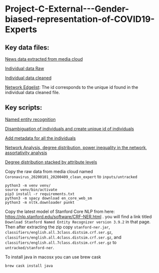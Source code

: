 # Project-C-External---Gender-biased-representation-of-COVID19-Experts

## Key data files:

[News data extracted from media cloud](https://drive.google.com/file/d/13eB3LRXU-6yhsvbozqIcGqiSmoBdTqqr/view?usp=sharing)

[Individual data Raw](https://github.com/COVID19-DVRN/Project-C-External---Gender-biased-representation-of-COVID19-Experts/blob/master/inputs/race_gender_expertise_hack_on_your_own_time%20-%20Task%20Sheet%201.csv)

[Individual data cleaned](https://github.com/COVID19-DVRN/Project-C-External---Gender-biased-representation-of-COVID19-Experts/blob/master/outputs/data/08_01_01_entity_race_gender_expertise_news_count.csv)


[Network Edgelist](https://github.com/COVID19-DVRN/Project-C-External---Gender-biased-representation-of-COVID19-Experts/blob/master/outputs/network/05_01_01_comention_network_with_metadata.edgelist): The id corresponds to the unique id found in the individual data cleaned file.

## Key scripts:
[Named entity recognition](https://github.com/COVID19-DVRN/Project-C-External---Gender-biased-representation-of-COVID19-Experts/blob/master/scripts/00_01_01_create_names_from_sentences.py)

[Disambiguation of individuals and create unique id of individuals](https://github.com/COVID19-DVRN/Project-C-External---Gender-biased-representation-of-COVID19-Experts/blob/master/scripts/04_02_01_create_raw_name_to_disambiguated_name.py)

[Add metadata for all the individuals](https://github.com/COVID19-DVRN/Project-C-External---Gender-biased-representation-of-COVID19-Experts/blob/master/scripts/08_01_01_combine_race_gender_expertise_newscount_count.py)

[Network Analysis, degree distribution, power inequality in the network, assortativity analysis](https://github.com/COVID19-DVRN/Project-C-External---Gender-biased-representation-of-COVID19-Experts/blob/master/scripts/09_01_01_network_analysis_of_comention_network.py)

[Degree distribution stacked by attribute levels](https://github.com/COVID19-DVRN/Project-C-External---Gender-biased-representation-of-COVID19-Experts/blob/master/scripts/13_01_01_stacked_barplots_newscountdist_and_degree_dist.py)


Copy the raw data from media cloud named `Coronavirus_20200101_20200409_clean_expert` to `inputs/untracked`

```
python3 -m venv venv/
source venv/bin/activate
pip3 install -r requirements.txt
python3 -m spacy download en_core_web_sm
python3 -m nltk.downloader punkt
```

Copy the latest model of Stanford Core NLP from here: https://nlp.stanford.edu/software/CRF-NER.html . you will find a link titled `Download Stanford Named Entity Recognizer version 3.9.2` in that page. Then after extracting the zip copy `stanford-ner.jar`, `classifiers/english.all.3class.distsim.crf.ser.gz`, `classifiers/english.all.4class.distsim.crf.ser.gz`, and `classifiers/english.all.7class.distsim.crf.ser.gz` to `untracked/stanford-ner`.

To install java in macosx you can use brew cask
```
brew cask install java
```
